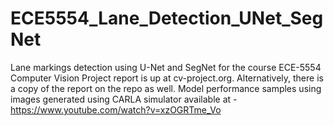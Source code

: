 # ECE5554_Lane_Detection_UNet_SegNet
Lane markings detection using U-Net and SegNet for the course ECE-5554 Computer Vision
Project report is up at cv-project.org. Alternatively, there is a copy of the report on the repo as well. 
Model performance samples using images generated using CARLA simulator available at - https://www.youtube.com/watch?v=xzOGRTme_Vo

